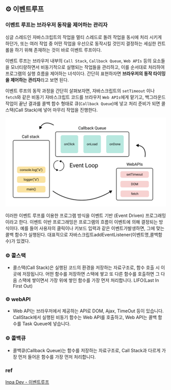 ## ⚙️ 이벤트루프

### 이벤트 루프는 브라우저 동작을 제어하는 관리자

싱글 스레드인 자바스크립트의 작업을 멀티 스레드로 돌려 작업을 동시에 처리 시키게 하던가, 또는 여러 작업 중 어떤 작업을 우선으로 동작시킬 것인지 결정하는 세심한 컨트롤을 하기 위해 존재하는 것이 바로 이벤트 루프이다.

이벤트 루프는 브라우저 내부의 `Call Stack`, `Callback Queue`, `Web APIs` 등의 요소들을 모너티랑하면서 비동기적으로 실행되는 작업들을 관리하고, 이를 순서대로 처리하여 프로그램의 실행 흐름을 제어하는 녀석이다. 간단히 표현하자면 **브라우저의 동작 타이밍을 제어하는 관리자**라고 보면 된다.

이벤트 루프의 동작 과정을 간단히 살펴보자면, 자바스크립트의 `setTimeout` 이나 `fetch`와 같은 비동기 자바스크립트 코드를 브라우저 `Web APIs`에게 맡기고, 백그라운드 작업이 끝난 결과를 콜백 함수 형태로
큐(`Callback Queue`)에 넣고 처리 준비가 되면 콜스택(Call Stack)에 넣어 마무리 작업을 진행한다.
</br>

![Alt text](image-2.png)

이러한 이벤트 루프를 이용한 프로그램 방식을 이벤트 기반 (Event Driven) 프로그래밍이라고 한다. 이벤트 이반 프로그래밍은 프로그램의 흐름이 이벤트에 의해 결정되는 방식이다. 예를 들어 사용자의 클릭이나 키보드 입력과 같은 이벤트가발생하면, 그에 맞는 콜백 함수가 실행된다. 대표적으로 자바스크립트addEventListener(이벤트명,콜백함수)가 있겠다.

### ⚙️ 콜스택

- 콜스택(Call Stack)은 실행된 코드의 환경을 저장하는 자료구조로, 함수 호출 시 이곳에 저장됩니다. 어떤 함수를 저장하면 스택에 쌓고 또 다른 함수를 호출하면 그 다음 스택에 쌓이면서 가장 위에 쌓인 함수를 가장 먼저 처리합니다. LIFO(Last In First Out)

### ⚙️ webAPI

- Web API는 브라우저에서 제공하는 API로 DOM, Ajax, TimeOut 등이 있습니다. CallStack에서 실행된 비동기 함수는 Web API를 호출하고, Web API는 콜백 함수를 Task Queue에 넣습니다.

### ⚙️ 콜백큐

- 콜백큐(Callback Queue)는 함수를 저장하는 자료구조로, Call Stack과 다르게 가장 먼저 들어온 함수를 가장 먼저 처리합니다.

### ref

[Inpa Dev - 이벤트루프](https://inpa.tistory.com/entry/%F0%9F%94%84-%EC%9E%90%EB%B0%94%EC%8A%A4%ED%81%AC%EB%A6%BD%ED%8A%B8-%EC%9D%B4%EB%B2%A4%ED%8A%B8-%EB%A3%A8%ED%94%84-%EA%B5%AC%EC%A1%B0-%EB%8F%99%EC%9E%91-%EC%9B%90%EB%A6%AC)
